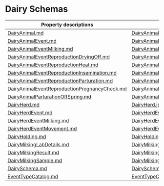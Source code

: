 # Dairy Schemas

Property descriptions | JSON Schema
------------ | -------------
[DairyAnimal.md](DairyAnimal.md)|[DairyAnimal.json](DairyAnimal.json)
[DairyAnimalEvent.md](DairyAnimalEvent.md)|[DairyAnimalEvent.json](DairyAnimalEvent.json)
[DairyAnimalEventMilking.md](DairyAnimalEventMilking.md)|[DairyAnimalEventMilking.json](DairyAnimalEventMilking.json)
[DairyAnimalEventReproductionDryingOff.md](DairyAnimalEventReproductionDryingOff.md)|[DairyAnimalEventReproductionDryingOff.json](DairyAnimalEventReproductionDryingOff.json)
[DairyAnimalEventReproductionHeat.md](DairyAnimalEventReproductionHeat.md)|[DairyAnimalEventReproductionHeat.json](DairyAnimalEventReproductionHeat.json)
[DairyAnimalEventReproductionInsemination.md](DairyAnimalEventReproductionInsemination.md)|[DairyAnimalEventReproductionInsemination.json](DairyAnimalEventReproductionInsemination.json)
[DairyAnimalEventReproductionParturation.md](DairyAnimalEventReproductionParturation.md)|[DairyAnimalEventReproductionParturation.json](DairyAnimalEventReproductionParturation.json)
[DairyAnimalEventReproductionPregnancyCheck.md](DairyAnimalEventReproductionPregnancyCheck.md)|[DairyAnimalEventReproductionPregnancyCheck.json](DairyAnimalEventReproductionPregnancyCheck.json)
[DairyAnimalParturationOffSpring.md](DairyAnimalParturationOffSpring.md)|[DairyAnimalParturationOffSpring.json](DairyAnimalParturationOffSpring.json)
[DairyHerd.md](DairyHerd.md)|[DairyHerd.json](DairyHerd.json)
[DairyHerdEvent.md](DairyHerdEvent.md)|[DairyHerdEvent.json](DairyHerdEvent.json)
[DairyHerdEventMilking.md](DairyHerdEventMilking.md)|[DairyHerdEventMilking.json](DairyHerdEventMilking.json)
[DairyHerdEventMovement.md](DairyHerdEventMovement.md)|[DairyHerdEventMovement.json](DairyHerdEventMovement.json)
[DairyHolding.md](DairyHolding.md)|[DairyHolding.json](DairyHolding.json)
[DairyMilkingLabDetails.md](DairyMilkingLabDetails.md)|[DairyMilkingLabDetails.json](DairyMilkingLabDetails.json)
[DairyMilkingResult.md](DairyMilkingResult.md)|[DairyMilkingResult.json](DairyMilkingResult.json)
[DairyMilkingSample.md](DairyMilkingSample.md)|[DairyMilkingSample.json](DairyMilkingSample.json)
[DairySchema.md](DairySchema.md)|[DairySchema.json](DairySchema.json)
[EventTypeCatalog.md](EventTypeCatalog.md)|[EventTypeCatalog.json](EventTypeCatalog.json)

